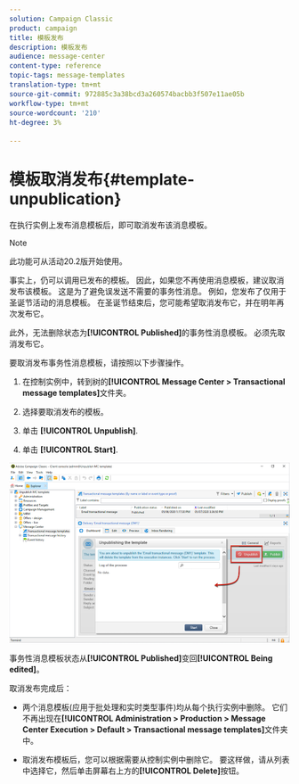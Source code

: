 ```yaml
---
solution: Campaign Classic
product: campaign
title: 模板发布
description: 模板发布
audience: message-center
content-type: reference
topic-tags: message-templates
translation-type: tm+mt
source-git-commit: 972885c3a38bcd3a260574bacbb3f507e11ae05b
workflow-type: tm+mt
source-wordcount: '210'
ht-degree: 3%

---
```



# 模板取消发布{#template-unpublication}

在执行实例上发布消息模板后，即可取消发布该消息模板。

>[!NOTE]
>
>此功能可从活动20.2版开始使用。

事实上，仍可以调用已发布的模板。 因此，如果您不再使用消息模板，建议取消发布该模板。 这是为了避免误发送不需要的事务性消息。 例如，您发布了仅用于圣诞节活动的消息模板。 在圣诞节结束后，您可能希望取消发布它，并在明年再次发布它。

此外，无法删除状态为&#x200B;**[!UICONTROL Published]**&#x200B;的事务性消息模板。 必须先取消发布它。

要取消发布事务性消息模板，请按照以下步骤操作。

1. 在控制实例中，转到树的&#x200B;**[!UICONTROL Message Center > Transactional message templates]**&#x200B;文件夹。
1. 选择要取消发布的模板。
1. 单击 **[!UICONTROL Unpublish]**.

   <!--1. Fill in the **[!UICONTROL Log of the process]** field.-->

1. 单击 **[!UICONTROL Start]**.

![](assets/message-center-unpublish.png)

事务性消息模板状态从&#x200B;**[!UICONTROL Published]**&#x200B;变回&#x200B;**[!UICONTROL Being edited]**。

取消发布完成后：

* 两个消息模板(应用于批处理和实时类型事件)均从每个执行实例中删除。 它们不再出现在&#x200B;**[!UICONTROL Administration > Production > Message Center Execution > Default > Transactional message templates]**&#x200B;文件夹中。

* 取消发布模板后，您可以根据需要从控制实例中删除它。 要这样做，请从列表中选择它，然后单击屏幕右上方的&#x200B;**[!UICONTROL Delete]**&#x200B;按钮。